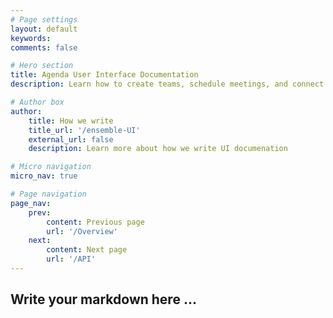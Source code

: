 ```yaml
---
# Page settings
layout: default
keywords:
comments: false

# Hero section
title: Agenda User Interface Documentation
description: Learn how to create teams, schedule meetings, and connect your sources.

# Author box
author:
    title: How we write
    title_url: '/ensemble-UI'
    external_url: false
    description: Learn more about how we write UI documenation

# Micro navigation
micro_nav: true

# Page navigation
page_nav:
    prev:
        content: Previous page
        url: '/Overview'
    next:
        content: Next page
        url: '/API'
---
```


## Write your markdown here ...
